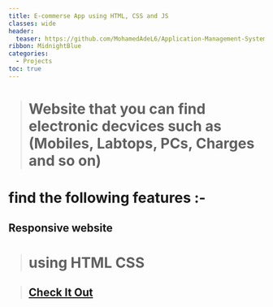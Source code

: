 ```yaml
---
title: E-commerse App using HTML, CSS and JS
classes: wide
header:
  teaser: https://github.com/MohamedAdeL6/Application-Management-System-Using-CRUDS-System/assets/110494228/5145bd52-466f-4871-b7bd-5c13254672b8
ribbon: MidnightBlue
categories:
  - Projects
toc: true
---
```


> # Website that you can find electronic decvices such as (Mobiles, Labtops, PCs, Charges and so on)

# find the following features :- 
## Responsive website

> # using HTML CSS

> ## [Check It Out](https://mohamedadel6.github.io/E-Commerse_App_HTML_CSS_JS/)
